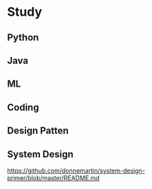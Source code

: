 # Study
## Python


## Java


## ML


## Coding


## Design Patten


## System Design
https://github.com/donnemartin/system-design-primer/blob/master/README.md


